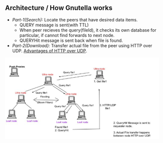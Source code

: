 ## Architecture / How Gnutella works
- *Part-1(Search):* Locate the peers that have desired data items.
  - QUERY message is sent(with TTL)
  - When peer recieves the query(fileId), it checks its own database for particular, if cannot find forwards to next node.
  - QUERYHit message is sent back when file is found.
- *Part-2(Download):* Transfer actual file from the peer using HTTP over UDP. [Advantages of HTTP over UDP](/Networking/OSI-Layers/Layer-4/Protocols/Google_QUIC/FeaturesCharacteristics_Improvements_Over_TCP).

<img src=Gnutella.jpg width=700 />
